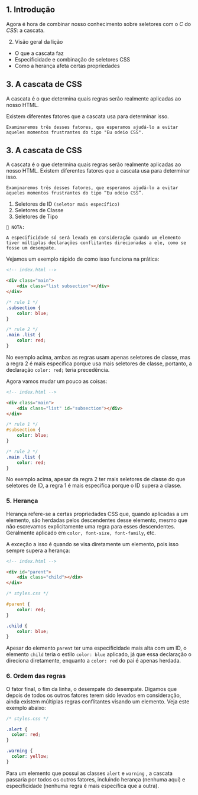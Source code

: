 ## 1. Introdução

Agora é hora de combinar nosso conhecimento sobre seletores com o *C* do *CSS*: a cascata.

2. Visão geral da lição

<ul>
  <li> O que a cascata faz </li>
  <li> Especificidade e combinação de seletores CSS </li>
  <li> Como a herança afeta certas propriedades </li>
</ul>

## 3. A cascata de CSS

A cascata é o que determina quais regras serão realmente aplicadas ao nosso HTML.

Existem diferentes fatores que a cascata usa para determinar isso.

`Examinaremos três desses fatores, que esperamos ajudá-lo a evitar aqueles momentos frustrantes do tipo "Eu odeio CSS".`

## 3. A cascata de CSS

A cascata é o que determina quais regras serão realmente aplicadas ao nosso HTML.
Existem diferentes fatores que a cascata usa para determinar isso.

`Examinaremos três desses fatores, que esperamos ajudá-lo a evitar aqueles momentos frustrantes do tipo “Eu odeio CSS”.`

1. Seletores de ID `(seletor mais específico)`
2. Seletores de Classe
3. Seletores de Tipo

```
📑 NOTA:

A especificidade só será levada em consideração quando um elemento tiver múltiplas declarações conflitantes direcionadas a ele, como se fosse um desempate.
```

Vejamos um exemplo rápido de como isso funciona na prática:

```HTML
<!-- index.html -->

<div class="main">
	<div class="list subsection"></div>
</div>
```

```CSS
/* rule 1 */
.subsection {
	color: blue;
}

/* rule 2 */
.main .list {
	color: red;
}
```

No exemplo acima, ambas as regras usam apenas seletores de classe, mas a regra 2 é mais específica porque usa mais seletores de classe, portanto, a declaração `color: red;` teria precedência.

Agora vamos mudar um pouco as coisas:

```html
<!-- index.html -->

<div class="main">
	<div class="list" id="subsection"></div>
</div>
```

```css
/* rule 1 */
#subsection {
	color: blue;
}

/* rule 2 */
.main .list {
    color: red;
}
```

No exemplo acima, apesar da regra 2 ter mais seletores de classe do que seletores de ID, a regra 1 é mais específica porque o ID supera a classe.

### 5. Herança

Herança refere-se a certas propriedades CSS que, quando aplicadas a um elemento, são herdadas pelos descendentes desse elemento, mesmo que não escrevamos explicitamente uma regra para esses descendentes. Geralmente aplicado em `color, font-size, font-family`, etc.

A exceção a isso é quando se visa diretamente um elemento, pois isso sempre supera a herança:

```html
<!-- index.html -->

<div id="parent">
	<div class="child"></div>
</div>
```

```css
/* styles.css */

#parent {
	color: red;
}

.child {
	color: blue;
}
```

Apesar do elemento `parent` ter uma especificidade mais alta com um ID, o elemento `child` teria o estilo `color: blue` aplicado, já que essa declaração o direciona diretamente, enquanto a `color: red` do pai é apenas herdada.

### 6. Ordem das regras

O fator final, o fim da linha, o desempate do desempate. Digamos que depois de todos os outros fatores terem sido levados em consideração, ainda existem múltiplas regras conflitantes visando um elemento. Veja este exemplo abaixo:

```css
/* styles.css */

.alert {
  color: red;
}

.warning {
  color: yellow;
}
```

Para um elemento que possui as classes `alert` e `warning` , a cascata passaria por todos os outros fatores, incluindo herança (nenhuma aqui) e especificidade (nenhuma regra é mais específica que a outra).
